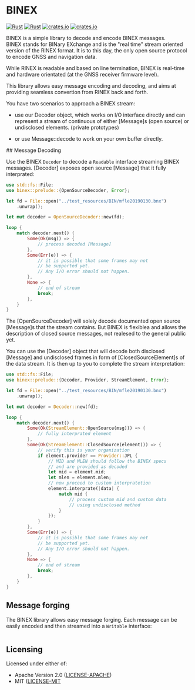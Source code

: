 # BINEX

[![Rust](https://github.com/georust/rinex/actions/workflows/rust.yml/badge.svg)](https://github.com/georust/rinex/actions/workflows/rust.yml)
[![Rust](https://github.com/georust/rinex/actions/workflows/daily.yml/badge.svg)](https://github.com/georust/rinex/actions/workflows/daily.yml)
[![crates.io](https://img.shields.io/crates/v/binex.svg)](https://crates.io/crates/binex)
[![crates.io](https://docs.rs/binex/badge.svg)](https://docs.rs/binex/badge.svg)

BINEX is a simple library to decode and encode BINEX messages.  
BINEX stands for BINary EXchange and is the "real time" stream oriented
version of the RINEX format. It is to this day, the only open source protocol
to encode GNSS and navigation data.

While RINEX is readable and based on line termination, BINEX is real-time and
hardware orientated (at the GNSS receiver firmware level).

This library allows easy message encoding and decoding, and aims at providing seamless
convertion from RINEX back and forth.

You have two scenarios to approach a BINEX stream:

* use our Decoder object, which works on I/O interface directly
and can represent a stream of continuous of either [Message]s (open source)
or undisclosed elements. (private prototypes)

* or use Message::decode to work on your own buffer directly.

## Message Decoding

Use the BINEX `Decoder` to decode a `Readable` interface streaming
BINEX messages. [Decoder] exposes open source [Message] that
it fully interprated:

```rust
use std::fs::File;
use binex::prelude::{OpenSourceDecoder, Error};

let fd = File::open("../test_resources/BIN/mfle20190130.bnx")
    .unwrap();

let mut decoder = OpenSourceDecoder::new(fd);

loop {
    match decoder.next() {
        Some(Ok(msg)) => {
            // process decoded [Message]
        },
        Some(Err(e)) => {
            // it is possible that some frames may not
            // be supported yet.
            // Any I/O error should not happen.
        },
        None => {
            // end of stream
            break;
        },
    }
}
```

The [OpenSourceDecoder] will solely decode documented
open source [Message]s that the stream contains.
But BINEX is flexiblea and allows the description of closed
source messages, not realesed to the general public yet.

You can use the [Decoder] object that will decode
both disclosed [Message] and undisclosed frames in form of
[ClosedSourceElement]s of the data stream. It is then up to you
to complete the stream interpretation:

```rust
use std::fs::File;
use binex::prelude::{Decoder, Provider, StreamElement, Error};

let fd = File::open("../test_resources/BIN/mfle20190130.bnx")
    .unwrap();

let mut decoder = Decoder::new(fd);

loop {
    match decoder.next() {
        Some(Ok(StreamElement::OpenSource(msg))) => {
            // fully interprated element
        },
        Some(Ok(StreamElement::ClosedSource(element))) => {
            // verify this is your organization
            if element.provider == Provider::JPL {
                // MID and MLEN should follow the BINEX specs
                // and are provided as decoded
                let mid = element.mid;
                let mlen = element.mlen;
                // now proceed to custom interpratetion
                element.interprate(|data| {
                    match mid {
                        // process custom mid and custom data
                        // using undisclosed method
                    }
                });
            }
        },
        Some(Err(e)) => {
            // it is possible that some frames may not
            // be supported yet.
            // Any I/O error should not happen.
        },
        None => {
            // end of stream
            break;
        },
    }
}
```

## Message forging

The BINEX library allows easy message forging. Each message can be easily encoded and then
streamed into a `Writable` interface:

```rust
```

## Licensing

Licensed under either of:

* Apache Version 2.0 ([LICENSE-APACHE](http://www.apache.org/licenses/LICENSE-2.0))
* MIT ([LICENSE-MIT](http://opensource.org/licenses/MIT)
